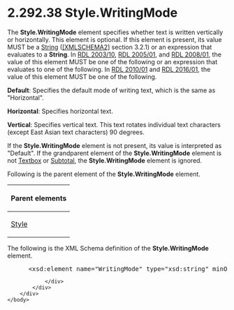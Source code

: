 <html dir="LTR" xmlns:mshelp="http://msdn.microsoft.com/mshelp" xmlns:ddue="http://ddue.schemas.microsoft.com/authoring/2003/5" xmlns:xlink="http://www.w3.org/1999/xlink" xmlns:tool="http://www.microsoft.com/tooltip">
    <head>
        <meta http-equiv="Content-Type" content="text/html; CHARSET=utf-8"></meta>
        <meta name="save" content="history"></meta>
        <title>2.292.38 Style.WritingMode</title>
        <xml>
            <mshelp:toctitle title="2.292.38 Style.WritingMode"></mshelp:toctitle>
            <mshelp:rltitle title="[MS-RDL]: Style.WritingMode"></mshelp:rltitle>
            <mshelp:keyword index="A" term="e3bc14fb-ab82-4f7d-8507-0aa7d14b581d"></mshelp:keyword>
            <mshelp:attr name="DCSext.ContentType" value="open specification"></mshelp:attr>
            <mshelp:attr name="AssetID" value="e3bc14fb-ab82-4f7d-8507-0aa7d14b581d"></mshelp:attr>
            <mshelp:attr name="TopicType" value="kbRef"></mshelp:attr>
            <mshelp:attr name="DCSext.Title" value="[MS-RDL]: Style.WritingMode" />
        </xml>
    </head>
    <body>
        <div id="header">
            <h1 class="heading">2.292.38 Style.WritingMode</h1>
        </div>
        <div id="mainSection">
            <div id="mainBody">
                <div id="allHistory" class="saveHistory"></div>
                <div id="sectionSection0" class="section" name="collapseableSection">
                    

<p>The <b>Style.WritingMode</b> element specifies whether text
is written vertically or horizontally. This element is optional. If this
element is present, its value MUST be a <a href="1ed81ef3-a683-45e3-aaad-bd2bbe71bc3d.html">String</a> (<a href="https://go.microsoft.com/fwlink/?LinkId=90610">[XMLSCHEMA2]</a> section
3.2.1) or an expression that evaluates to a <b>String</b>. In <a href="a7e2ad00-07c8-4f6d-80ab-3ad55df7b233.html">RDL 2003/10</a>, <a href="3ebe2912-4958-4832-b391-cad1f5e13338.html">RDL 2005/01</a>, and <a href="1e855f94-4617-47e4-b89e-0856c6cb420f.html">RDL 2008/01</a>, the
value of this element MUST be one of the following or an expression that
evaluates to one of the following. In <a href="3428e690-a348-4ec7-8a6a-8efb42d2cdee.html">RDL 2010/01</a> and <a href="52ce3983-2bfc-4e72-9359-42aaf5fe4509.html">RDL 2016/01</a>, the
value of this element MUST be one of the following.</p>

<p><b>Default</b>: Specifies the default mode of writing
text, which is the same as &quot;Horizontal&quot;.</p>

<p><b>Horizontal</b>: Specifies horizontal text.</p>

<p><b>Vertical</b>: Specifies vertical text. This text
rotates individual text characters (except East Asian text characters) 90
degrees.</p>

<p>If the <b>Style.WritingMode</b> element is not present, its
value is interpreted as &quot;Default&quot;. If the grandparent element of the <b>Style.WritingMode</b>
element is not <a href="469d0032-b5ec-43d9-ab36-d3a88b9cc1f6.html">Textbox</a>
or <a href="44172a0a-a53f-423e-be81-08352a109961.html">Subtotal</a>, the <b>Style.WritingMode</b>
element is ignored.</p>

<p>Following is the parent element of the <b>Style.WritingMode</b>
element.</p>

<table>
 <thead>
  <tr>
   <th>
   <p>Parent elements</p>
   </th>
  </tr>
 </thead>
 <tr>
  <td>
  <p><a href="ea446209-9c6a-46ce-b472-fae8b8350b37.html">Style</a></p>
  </td>
 </tr>
</table>

<p>The following is the XML Schema definition of the <b>Style.WritingMode</b>
element.</p>

<dl>
<dd>
<div><pre> &lt;xsd:element name=&quot;WritingMode&quot; type=&quot;xsd:string&quot; minOccurs=&quot;0&quot; /&gt;
</pre></div>
</dd></dl>


                </div>
            </div>
        </div>
    </body>
</html>